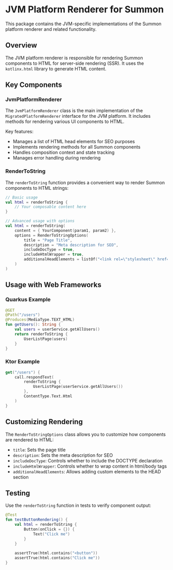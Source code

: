 # JVM Platform Renderer for Summon

This package contains the JVM-specific implementations of the Summon platform renderer and related functionality.

## Overview

The JVM platform renderer is responsible for rendering Summon components to HTML for server-side rendering (SSR). It uses the `kotlinx.html` library to generate HTML content.

## Key Components

### JvmPlatformRenderer

The `JvmPlatformRenderer` class is the main implementation of the `MigratedPlatformRenderer` interface for the JVM platform. It includes methods for rendering various UI components to HTML.

Key features:
- Manages a list of HTML head elements for SEO purposes
- Implements rendering methods for all Summon components
- Handles composition context and state tracking
- Manages error handling during rendering

### RenderToString

The `renderToString` function provides a convenient way to render Summon components to HTML strings:

```kotlin
// Basic usage
val html = renderToString {
    // Your composable content here
}

// Advanced usage with options
val html = renderToString(
    content = { YourComponent(param1, param2) },
    options = RenderToStringOptions(
        title = "Page Title",
        description = "Meta description for SEO",
        includeDocType = true,
        includeHtmlWrapper = true,
        additionalHeadElements = listOf("<link rel=\"stylesheet\" href=\"styles.css\">")
    )
)
```

## Usage with Web Frameworks

### Quarkus Example

```kotlin
@GET
@Path("/users")
@Produces(MediaType.TEXT_HTML)
fun getUsers(): String {
    val users = userService.getAllUsers()
    return renderToString {
        UserListPage(users)
    }
}
```

### Ktor Example

```kotlin
get("/users") {
    call.respondText(
        renderToString {
            UserListPage(userService.getAllUsers())
        },
        ContentType.Text.Html
    )
}
```

## Customizing Rendering

The `RenderToStringOptions` class allows you to customize how components are rendered to HTML:

- `title`: Sets the page title
- `description`: Sets the meta description for SEO
- `includeDocType`: Controls whether to include the DOCTYPE declaration
- `includeHtmlWrapper`: Controls whether to wrap content in html/body tags
- `additionalHeadElements`: Allows adding custom elements to the HEAD section

## Testing

Use the `renderToString` function in tests to verify component output:

```kotlin
@Test
fun testButtonRendering() {
    val html = renderToString {
        Button(onClick = {}) {
            Text("Click me")
        }
    }
    
    assertTrue(html.contains("<button"))
    assertTrue(html.contains("Click me"))
} 